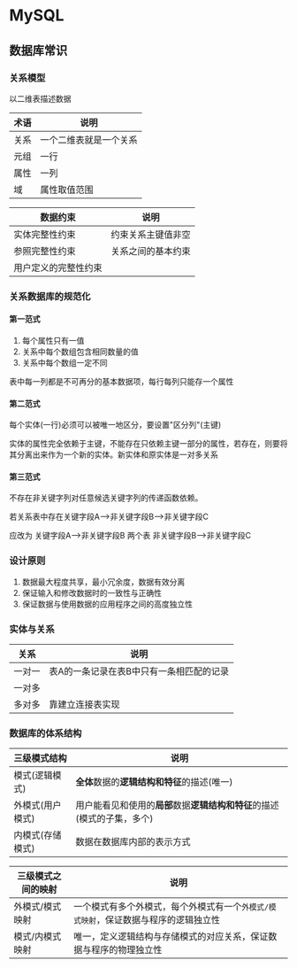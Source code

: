 # MySQL

## 数据库常识

### 关系模型

以二维表描述数据

| 术语 | 说明                   |
| ---- | ---------------------- |
| 关系 | 一个二维表就是一个关系 |
| 元组 | 一行                   |
| 属性 | 一列                   |
| 域   | 属性取值范围           |

| 数据约束             | 说明               |
| -------------------- | ------------------ |
| 实体完整性约束       | 约束关系主键值非空 |
| 参照完整性约束       | 关系之间的基本约束 |
| 用户定义的完整性约束 |                    |



### 关系数据库的规范化

#### 第一范式

1. 每个属性只有一值
2. 关系中每个数组包含相同数量的值
3. 关系中每个数组一定不同

表中每一列都是不可再分的基本数据项，每行每列只能存一个属性

#### 第二范式

每个实体(一行)必须可以被唯一地区分，要设置"区分列"(主键)

实体的属性完全依赖于主键，不能存在只依赖主键一部分的属性，若存在，则要将其分离出来作为一个新的实体。新实体和原实体是一对多关系

#### 第三范式

不存在非关键字列对任意候选关键字列的传递函数依赖。

若关系表中存在关键字段A——>非关键字段B——>非关键字段C

应改为	关键字段A——>非关键字段B		两个表
		非关键字段B——>非关键字段C	

### 设计原则

1. 数据最大程度共享，最小冗余度，数据有效分离
2. 保证输入和修改数据时的一致性与正确性
3. 保证数据与使用数据的应用程序之间的高度独立性

### 实体与关系

| 关系   | 说明                                     |
| ------ | ---------------------------------------- |
| 一对一 | 表A的一条记录在表B中只有一条相匹配的记录 |
| 一对多 |                                          |
| 多对多 | 靠建立连接表实现                         |

### 数据库的体系结构

| 三级模式结构     | 说明                                                         |
| ---------------- | ------------------------------------------------------------ |
| 模式(逻辑模式)   | **全体**数据的**逻辑结构和特征**的描述(唯一)                 |
| 外模式(用户模式) | 用户能看见和使用的**局部**数据**逻辑结构和特征**的描述(模式的子集，多个) |
| 内模式(存储模式) | 数据在数据库内部的表示方式                                   |





| 三级模式之间的映射 | 说明                                                         |
| ------------------ | ------------------------------------------------------------ |
| 外模式/模式映射    | 一个模式有多个外模式，每个外模式有一个`外模式/模式映射`，保证数据与程序的逻辑独立性 |
| 模式/内模式映射    | 唯一，定义逻辑结构与存储模式的对应关系，保证数据与程序的物理独立性 |





